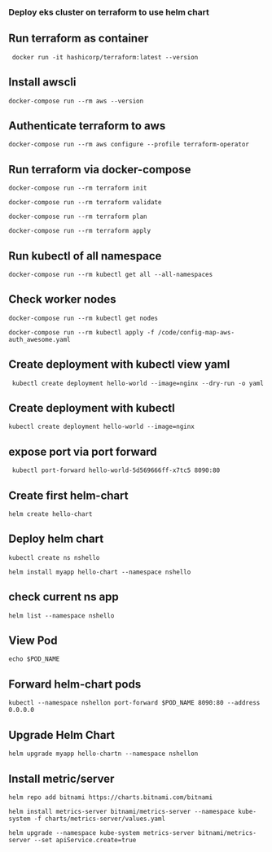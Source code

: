 ### Deploy eks cluster on terraform to use helm chart

## Run terraform as container

` docker run -it hashicorp/terraform:latest --version`

## Install awscli

`docker-compose run --rm aws --version`

## Authenticate terraform to aws

`docker-compose run --rm aws configure --profile terraform-operator`

## Run terraform via docker-compose

`docker-compose run --rm terraform init`

`docker-compose run --rm terraform validate`

`docker-compose run --rm terraform plan`

`docker-compose run --rm terraform apply`

## Run kubectl of all namespace

`docker-compose run --rm kubectl get all --all-namespaces`

## Check worker nodes

`docker-compose run --rm kubectl get nodes`

`docker-compose run --rm kubectl apply -f /code/config-map-aws-auth_awesome.yaml`

## Create deployment with kubectl view yaml

` kubectl create deployment hello-world --image=nginx --dry-run -o yaml`

## Create deployment with kubectl

`kubectl create deployment hello-world --image=nginx`

## expose port via port forward

` kubectl port-forward hello-world-5d569666ff-x7tc5 8090:80`

## Create first helm-chart

`helm create hello-chart`

## Deploy helm chart

`kubectl create ns nshello`

`helm install myapp hello-chart --namespace nshello`

## check current ns app

`helm list --namespace nshello`

## View Pod

`echo $POD_NAME`

## Forward helm-chart pods

`kubectl --namespace nshellon port-forward $POD_NAME 8090:80 --address 0.0.0.0`

## Upgrade Helm Chart

`helm upgrade myapp hello-chartn --namespace nshellon`

## Install metric/server

`helm repo add bitnami https://charts.bitnami.com/bitnami `

`helm install metrics-server bitnami/metrics-server --namespace kube-system -f charts/metrics-server/values.yaml`

`helm upgrade --namespace kube-system metrics-server bitnami/metrics-server --set apiService.create=true `
